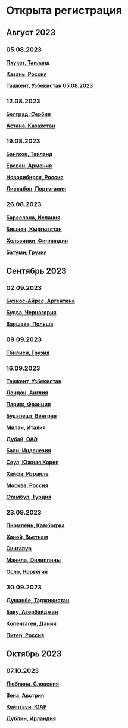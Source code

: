 # Открыта регистрация

## Август 2023

### 05.08.2023

**[Пхукет, Таиланд](https://t.me/peredelanoconf)**

**[Казань, Россия](https://t.me/meetup_kazan)**

**[Ташкент, Узбекистан 05.08.2023](https://t.me/peredelanoconftashkent)**

### 12.08.2023

**[Белград, Сербия](https://t.me/peredelanoconfbelgrade)**

**[Астана, Казахстан](https://t.me/peredelano_Astana)**

### 19.08.2023

**[Бангкок, Таиланд](https://t.me/peredelanoconf_bangkok)**

**[Ереван, Армения](https://t.me/peredelanoconfyerevan)**

**[Новосибирск, Россия](https://t.me/NskDevMeetup)**

**[Лиссабон, Португалия](https://t.me/peredelanoconflisbon)**

### 26.08.2023

**[Барселона, Испания](https://t.me/peredelanoconfbarcelona)**

**[Бишкек, Кыргызстан](https://t.me/peredelanoconf_bishkek)**

**[Хельсинки, Финляндия](https://t.me/peredelanoconfhelsinki)**

**[Батуми, Грузия](https://t.me/peredelano_batumi)**

## Сентябрь 2023

### 02.09.2023

**[Буэнос-Айрес, Аргентина](https://t.me/peredelanoconfargentina)**

**[Будва, Черногория](https://t.me/peredelanoconf_montenegro)**

**[Варшава, Польша](https://t.me/peredelanoconf_warsaw)**

### 09.09.2023

**[Тбилиси, Грузия](/./upcoming-events/tbilisi-09.09.23.md)**

### 16.09.2023

**[Ташкент, Узбекистан](/./incomig-events/tashkent-09.16.23.md)**

**[Лондон, Англия](https://t.me/peredelanoconf_england)**

**[Париж, Франция](https://t.me/peredelano_France)**

**[Будапешт, Венгрия](https://t.me/peredelanoconf_hungary)**

**[Милан, Италия](https://t.me/peredelano_milan)**

**[Дубай, ОАЭ](https://t.me/peredelanoconf_dubai)**

**[Бали, Индонезия](https://t.me/peredelano_bali)**

**[Сеул, Южная Корея](https://t.me/peredelano_seoul)**

**[Хайфа, Израиль](https://t.me/peredelano_israel)**

**[Москва, Россия](https://t.me/moscow_meetup)**

**[Стамбул, Турция](https://t.me/peredelanoconf_istanbul)**

### 23.09.2023

**[Пномпень, Камбоджа](https://t.me/peredelano_phnompenh)**

**[Ханой, Вьетнам](https://t.me/Peredelanoconfvietnam)**

**[Сингапур](https://t.me/peredelano_singapore)**

**[Манила, Филиппины](https://t.me/peredelano_maynila)**

**[Осло, Норвегия](https://t.me/peredelano_oslo)**

### 30.09.2023

**[Душанбе, Таджикистан](https://t.me/peredelano_dushanbe)**

**[Баку, Азербайджан](https://t.me/peredelanoconfbaku)**

**[Копенгаген, Дания](https://t.me/peredelano_copenhagen)**

**[Питер, Россия](https://t.me/piter_meetup)**

## Октябрь 2023

### 07.10.2023

**[Любляна, Словения](https://t.me/peredelano_slovenia)**

**[Вена, Австрия](https://t.me/peredelano_vienna)**

**[Кейптаун, ЮАР](https://t.me/peredelano_capetown)**

**[Дублин, Ирландия](https://t.me/peredelano_dublin)**
